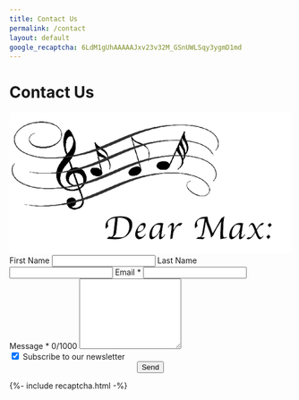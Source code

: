 ```yaml
---
title: Contact Us
permalink: /contact
layout: default
google_recaptcha: 6LdM1gUhAAAAAJxv23v32M_GSnUWLSqy3ygmD1md
---
```


# Contact Us

<div id="contactform">
<img title="Send us an email!" alt="contact banner" src="/images/DearMax-Banner-600x300.png" />

<form class="contact" action="https://getform.io/f/85384775-656e-481d-abb8-b1e4aa9ef5b1" method="POST">
    <input type="hidden" id="captchaResponse" name="g-recaptcha-response"/>
    <label for="firstname">First Name</label>
    <input type="text" id="firstname" name="firstname">
    <label for="lastname">Last Name</label>
    <input type="text" id="lastname" name="lastname">
    <label for="email">Email *</label>
    <input type="email" id="email" name="email">
    <div id="message">
    <label for="message">Message *
    </label>
    <span id="counter">0/1000</span>
    <textarea onkeyup="javascript:updatecounter(this)" maxlength="1000" rows="8" id="message" name="message"></textarea>
    </div>
    <input type="checkbox" id="subscribe" name="subscribe" checked>
    <label for="subscribe">Subscribe to our newsletter</label>
    <center>
    <button type="submit">Send</button>
    </center>
</form>
</div>


<script>
var counter = document.getElementById("counter");
function updatecounter(e) {
  counter.innerHTML = `${e.value.length}/${e.maxLength}`
}
</script>

{%- include recaptcha.html -%}
